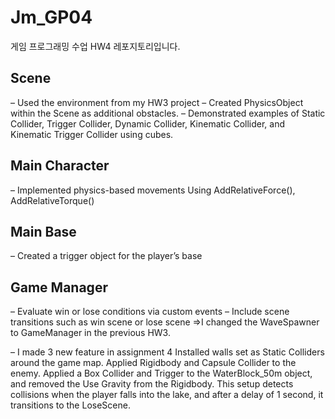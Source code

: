 # Jm_GP04
게임 프로그래밍 수업 HW4 레포지토리입니다.
## Scene
– Used the environment from my HW3 project
– Created PhysicsObject within the Scene as additional obstacles.
– Demonstrated examples of Static Collider, Trigger Collider,     Dynamic Collider, Kinematic Collider, and Kinematic Trigger Collider using cubes.
## Main Character
– Implemented physics-based movements 
	Using AddRelativeForce(), AddRelativeTorque()

## Main Base
– Created a trigger object for the player’s base
## Game Manager
– Evaluate win or lose conditions via custom events
– Include scene transitions such as win scene or lose scene
	=>I changed the WaveSpawner to GameManager in the previous HW3.

– I made 3 new feature in assignment 4
Installed walls set as Static Colliders around the game map.
Applied Rigidbody and Capsule Collider to the enemy.
Applied a Box Collider and Trigger to the WaterBlock_50m object, and removed the Use Gravity from the Rigidbody. This setup detects collisions when the player falls into the lake, and after a delay of 1 second, it transitions to the LoseScene.





